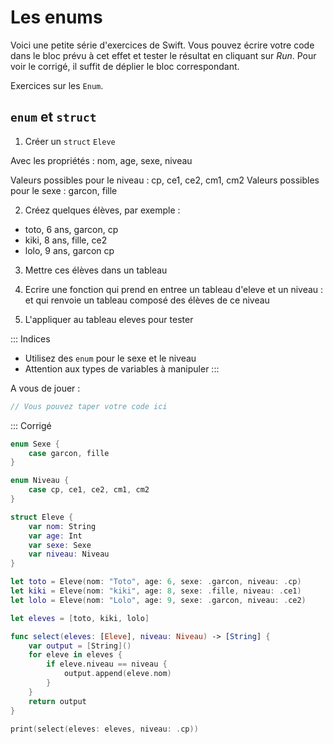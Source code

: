 # Les enums
Voici une petite série d'exercices de Swift.
Vous pouvez écrire votre code dans le bloc prévu à cet effet et tester le résultat en cliquant sur *Run*.
Pour voir le corrigé, il suffit de déplier le bloc correspondant.

Exercices sur les `Enum`.

## `enum` et `struct`
1) Créer un `struct` `Eleve`

Avec les propriétés : nom, age, sexe, niveau

Valeurs possibles pour le niveau : cp, ce1, ce2, cm1, cm2
Valeurs possibles pour le sexe : garcon, fille

2) Créez quelques élèves, par exemple :
* toto, 6 ans, garcon, cp
* kiki, 8 ans, fille, ce2
* lolo, 9 ans, garcon cp

3) Mettre ces élèves dans un tableau

4) Ecrire une fonction qui prend en entree un tableau d'eleve et un niveau : et qui renvoie un tableau composé des élèves de ce niveau

5) L'appliquer au tableau eleves pour tester

::: Indices
* Utilisez des `enum` pour le sexe et le niveau
* Attention aux types de variables à manipuler
:::

A vous de jouer :
```swift runnable
// Vous pouvez taper votre code ici
```


::: Corrigé
```swift runnable
enum Sexe {
    case garcon, fille
}

enum Niveau {
    case cp, ce1, ce2, cm1, cm2
}

struct Eleve {
    var nom: String
    var age: Int
    var sexe: Sexe
    var niveau: Niveau
}

let toto = Eleve(nom: "Toto", age: 6, sexe: .garcon, niveau: .cp)
let kiki = Eleve(nom: "kiki", age: 8, sexe: .fille, niveau: .ce1)
let lolo = Eleve(nom: "Lolo", age: 9, sexe: .garcon, niveau: .ce2)

let eleves = [toto, kiki, lolo]

func select(eleves: [Eleve], niveau: Niveau) -> [String] {
    var output = [String]()
    for eleve in eleves {
        if eleve.niveau == niveau {
            output.append(eleve.nom)
        }
    }
    return output
}

print(select(eleves: eleves, niveau: .cp))
```